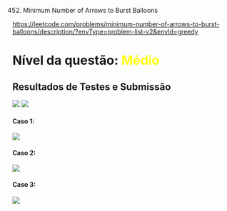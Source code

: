 452. Minimum Number of Arrows to Burst Balloons

https://leetcode.com/problems/minimum-number-of-arrows-to-burst-balloons/description/?envType=problem-list-v2&envId=greedy

# Nível da questão:  <span style="color: yellow;">Médio</span>

## Resultados de Testes e Submissão

![](/Assets/)
![](/Assets/)


#### Caso 1:
![](/Assets/)

#### Caso 2:
![](/Assets/)

#### Caso 3:
![](/Assets/)
